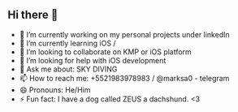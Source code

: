 ## Hi there 👋

- 🔭 I’m currently working on my personal projects under linkedIn
- 🌱 I’m currently learning iOS / 
- 👯 I’m looking to collaborate on KMP or iOS platform
- 🤔 I’m looking for help with iOS development
- 💬 Ask me about: SKY DIVING
- 📫 How to reach me: +5521983978983 / @marksa0 - telegram
- 😄 Pronouns: He/Him
- ⚡ Fun fact: I have a dog called ZEUS a dachshund. <3
